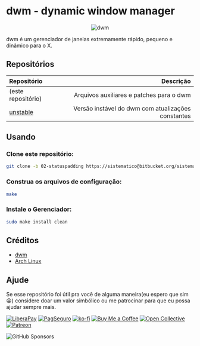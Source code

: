 # dwm - dynamic window manager

<p align="center">
    <img src="dwm.png" alt="dwm" />
</p>

dwm é um gerenciador de janelas extremamente rápido, pequeno e dinâmico para o X.

## Repositórios

| Repositório  |  Descrição |
| :---         |       ---: |
| (este repositório)   | Arquivos auxiliares e patches para o dwm |
| [unstable](https://github.com/sistematico/dwm/tree/unstable)    | Versão instável do dwm com atualizações constantes |

## Usando

### Clone este repositório: 

```bash
git clone -b 02-statuspadding https://sistematico@bitbucket.org/sistematico/dwm.git 
```

### Construa os arquivos de configuração:

```bash
make
```

### Instale o Gerenciador:

```bash
sudo make install clean
```

## Créditos

- [dwm](https://dwm.suckless.org)
- [Arch Linux](https://www.archlinux.org)

## Ajude

Se esse repositório foi útil pra você de alguma maneira(eu espero que sim :grinning:) considere doar um valor simbólico ou me patrocinar para que eu possa ajudar sempre mais.

[![LiberaPay](https://img.shields.io/badge/LiberaPay-gray?logo=liberapay&logoColor=white&style=flat-square)](https://liberapay.com/sistematico/donate) [![PagSeguro](https://img.shields.io/badge/PagSeguro-gray?logo=pagseguro&logoColor=white&style=flat-square)](https://pag.ae/bfxkQW) [![ko-fi](https://img.shields.io/badge/ko--fi-gray?logo=ko-fi&logoColor=white&style=flat-square)](https://ko-fi.com/K3K32RES9) [![Buy Me a Coffee](https://img.shields.io/badge/Buy_Me_a_Coffee-gray?logo=buy-me-a-coffee&logoColor=white&style=flat-square)](https://www.buymeacoffee.com/sistematico) [![Open Collective](https://img.shields.io/badge/Open_Collective-gray?logo=opencollective&logoColor=white&style=flat-square)](https://opencollective.com/sistematico) [![Patreon](https://img.shields.io/badge/Patreon-gray?logo=patreon&logoColor=white&style=flat-square)](https://patreon.com/sistematico)

![GitHub Sponsors](https://img.shields.io/github/sponsors/sistematico?label=Github%20Sponsors)
